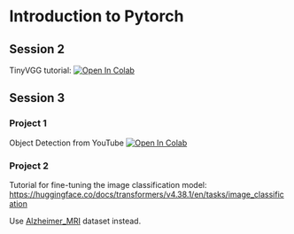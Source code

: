 # Introduction to Pytorch

## Session 2
TinyVGG tutorial: [![Open In Colab](https://colab.research.google.com/assets/colab-badge.svg)](https://colab.research.google.com/github/501Good/intro_pytorch/blob/main/TinyVGG_Fasion_Study.ipynb)

## Session 3

### Project 1
Object Detection from YouTube [![Open In Colab](https://colab.research.google.com/assets/colab-badge.svg)](https://colab.research.google.com/github/501Good/intro_pytorch/blob/main/Object_Detection_Youtube.ipynb)

### Project 2

Tutorial for fine-tuning the image classification model: https://huggingface.co/docs/transformers/v4.38.1/en/tasks/image_classification

Use [Alzheimer_MRI](https://huggingface.co/datasets/Falah/Alzheimer_MRI) dataset instead.
